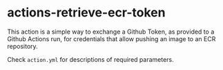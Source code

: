 # actions-retrieve-ecr-token

This action is a simple way to exchange a Github Token, as provided to a Github Actions run, for credentials that allow pushing an image to an ECR repository.

Check `action.yml` for descriptions of required parameters.
